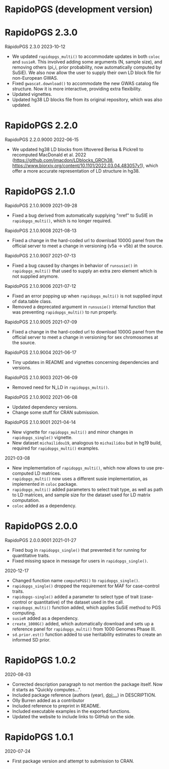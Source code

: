 # RapidoPGS (development version)

# RapidoPGS 2.3.0

RápidoPGS 2.3.0
2023-10-12
- We updated `rapidopgs_multi()` to accommodate updates in both `coloc` and `susieR`. This involved adding some arguments (N, sample size), and removing others (pi_i, prior probability, now automatically computed by SuSiE). We also now allow the user to supply their own LD block file for non-European GWAS.
- Fixed `gwascat.download()` to accommodate the new GWAS catalog file structure. Now it is more interactive, providing extra flexibility.
- Updated vignettes.
- Updated hg38 LD blocks file from its original repository, which was also updated.

# RapidoPGS 2.2.0

RapidoPGS 2.2.0.9000
2022-06-15
- We updated hg38 LD blocks from liftovered Berisa & Pickrell to recomputed MacDonald et al. 2022 (https://github.com/jmacdon/LDblocks_GRCh38, https://www.biorxiv.org/content/10.1101/2022.03.04.483057v1), which offer a more accurate representation of LD structure in hg38.

# RapidoPGS 2.1.0

RapidoPGS 2.1.0.9009
2021-09-28
- Fixed a bug derived from automatically supplying "nref" to SuSIE in `rapidopgs_multi()`, which is no longer required.

RapidoPGS 2.1.0.9008
2021-08-13
- Fixed a change in the hard-coded url to download 1000G panel from the official server to meet a change in versioning (v5a -> v5b) at the source.

RapidoPGS 2.1.0.9007
2021-07-13
- Fixed a bug caused by changes in behavior of `runsusie()` in `rapidopgs_multi()` that used to supply an extra zero element which is not supplied anymore.

RapidoPGS 2.1.0.9006 
2021-07-12
- Fixed an error popping up when `rapidopgs_multi()` is not supplied input of data.table class.
- Removed a deprecated argument in `runsusie()` internal function that was preventing `rapidopgs_multi()` to run properly.

RapidoPGS 2.1.0.9005 
2021-07-09
- Fixed a change in the hard-coded url to download 1000G panel from the official server to meet a change in versioning for sex chromosomes at the source.

RapidoPGS 2.1.0.9004
2021-06-17
- Tiny updates in README and vignettes concerning dependencies and versions.

RapidoPGS 2.1.0.9003
2021-06-09
- Removed need for N_LD in `rapidopgs_multi()`.


RapidoPGS 2.1.0.9002
2021-06-08
- Updated dependency versions.
- Change some stuff for CRAN submission.

RapidoPGS 2.1.0.9001
2021-04-14
- New vignette for `rapidopgs_multi()` and minor changes in `rapidopgs_single()` vignette.
- New dataset `michailidou19`, analogous to `michailidou` but in hg19 build, required for `rapidopgs_multi()` examples.


2021-03-08
- New implementation of `rapidopgs_multi()`, which now allows to use pre-computed LD matrices.
- `rapidopgs_multi()` now uses a different susie implementation, as implemented in `coloc` package.
- `rapidopgs_multi()` added parameters to select trait type, as well as path to LD matrices, and sample size for the dataset used for LD matrix computation.
- `coloc` added as a dependency.


# RapidoPGS 2.0.0 

RapidoPGS 2.0.0.9001 
2021-01-27
- Fixed bug in `rapidopgs_single()` that prevented it for running for quantitative traits.
- Fixed missing space in message for users in `rapidopgs_single()`.

2020-12-17
- Changed function name `computePGS()` to `rapidopgs_single()`.
- `rapidopgs_single()` dropped the requirement for MAF for case-control traits.
- `rapidopgs-single()` added a parameter to select type of trait (case-control or quantitative) of the dataset used in the call.
- `rapidopgs_multi()` function added, which applies SuSiE method to PGS computing.
- `susieR` added as a dependency.
- `create_1000G()` added, which automatically download and sets up a reference panel for `rapidopgs_multi()` from 1000 Genomes Phase III.
- `sd.prior.est()` function added to use heritability estimates to create an informed SD prior.

# RapidoPGS 1.0.2
2020-08-03
- Corrected description paragraph to not mention the package itself. Now it starts as "Quickly computes...".
- Included package reference (authors (year), <doi:...>) in DESCRIPTION.
- Olly Burren added as a contributor
- Included reference to preprint in README.
- Included executable examples in the exported functions.
- Updated the website to include links to GitHub on the side.

# RapidoPGS 1.0.1
2020-07-24
- First package version and attempt to submission to CRAN.
  

